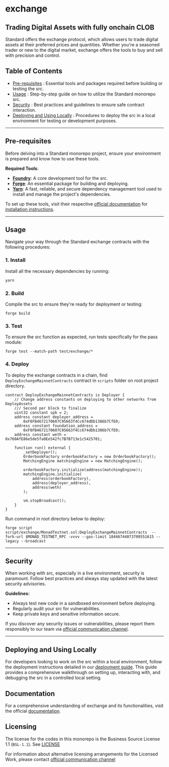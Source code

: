 # exchange

## **Trading Digital Assets with fully onchain CLOB**

Standard offers the exchange protocol, which allows users to trade digital assets at their preferred prices and quantities. Whether you're a seasoned trader or new to the digital market, exchange offers the tools to buy and sell with precision and control.

## Table of Contents

- [Pre-requisites](#pre-requisites) : Essential tools and packages required before building or testing the src.
- [Usage](#usage) : Step-by-step guide on how to utilize the Standard monorepo src.
- [Security](#security) : Best practices and guidelines to ensure safe contract interaction.
- [Deploying and Using Locally](#deploying-and-using-locally) : Procedures to deploy the src in a local environment for testing or development purposes.

---

## Pre-requisites

Before delving into a Standard monorepo project, ensure your environment is prepared and know how to use these tools.

**Required Tools**:

- [**Foundry**](https://book.getfoundry.sh/getting-started/installation): A core development tool for the src.
- [**Forge**](https://book.getfoundry.sh/forge/): An essential package for building and deploying.
- [**Yarn**](https://yarnpkg.com/getting-started/install): A fast, reliable, and secure dependency management tool used to install and manage the project's dependencies.

To set up these tools, visit their respective [official documentation](https://book.getfoundry.sh/forge/) for [installation instructions](https://book.getfoundry.sh/getting-started/installation).

---

## Usage

Navigate your way through the Standard exchange contracts with the following procedures:

### 1. Install

Install all the necessary dependencies by running:

```bash
yarn
```

### 2. Build

Compile the src to ensure they're ready for deployment or testing:

```
forge build
```

### 3. Test

To ensure the src function as expected, run tests specifically for the pass module:

```
forge test --match-path test/exchange/*
```

### 4. Deploy

To deploy the exchange contracts in a chain, find `DeployExchangeMainnetContracts` contract in `scripts` folder on root project directory. 

```
contract DeployExchangeMainnetContracts is Deployer {
    // Change address constants on deploying to other networks from DeployAssets
    /// Second per block to finalize
    uint32 constant spb = 2;
    address constant deployer_address =
        0xF8FB4672170607C95663f4Cc674dDb1386b7CfE0;
    address constant foundation_address =
        0xF8FB4672170607C95663f4Cc674dDb1386b7CfE0;
    address constant weth = 0x760AfE86e5de5fa0Ee542fc7B7B713e1c5425701;

    function run() external {
        _setDeployer();
        OrderbookFactory orderbookFactory = new OrderbookFactory();
        MatchingEngine matchingEngine = new MatchingEngine();

        orderbookFactory.initialize(address(matchingEngine));
        matchingEngine.initialize(
            address(orderbookFactory),
            address(deployer_address),
            address(weth)
        );

        vm.stopBroadcast();
    }
}
```

Run command in root directory below to deploy:
```
forge script script/exchange/MonadTestnet.sol:DeployExchangeMainnetContracts  --fork-url $MONAD_TESTNET_RPC -vvvv --gas-limit 18446744073709551615 --legacy --broadcast
```

---

## Security

When working with src, especially in a live environment, security is paramount. Follow best practices and always stay updated with the latest security advisories.

**Guidelines:**

- Always test new code in a sandboxed environment before deploying.
- Regularly audit your src for vulnerabilities.
- Keep private keys and sensitive information secure.

If you discover any security issues or vulnerabilities, please report them responsibly to our team via [official communication channel](mailto:contact@standardweb3.com).

---

## Deploying and Using Locally

For developers looking to work on the src within a local environment, follow the deployment instructions detailed in our [deployment guide](). This guide provides a comprehensive walkthrough on setting up, interacting with, and debugging the src in a controlled local setting.

## Documentation

For a comprehensive understanding of exchange and its functionalities, visit the official [documentation](https://docs.standardweb3.com).


## Licensing

The license for the codes in this monorepo is the Business Source License 1.1 (`BSL-1.1`). See [LICENSE](./LICENSE)

For information about alternative licensing arrangements for the Licensed Work, please contact [official communication channel](mailto:contact@standardweb3.com)
